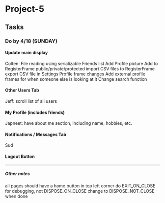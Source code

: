 # Project-5


## Tasks

### Do by 4/18 (SUNDAY)

#### Update main display
Colten:
File reading using serializable
Friends list
Add Profile picture
Add to RegisterFrame public/private/protected
import CSV files to RegisterFrame
export CSV file in Settings
Profile frame changes
Add external profile frames for when someone else is looking at it
Change search function


#### Other Users Tab
Jeff:
scroll list of all users


#### My Profile (includes friends)
Japneet:
have about me section, including name, hobbies, etc.

#### Notifications / Messages Tab
Sud

#### Logout Button

***

##### Other notes
all pages should have a home button in top left corner
do EXIT_ON_CLOSE for debugging, not DISPOSE_ON_CLOSE
change to DISPOSE_NOT_CLOSE when done
